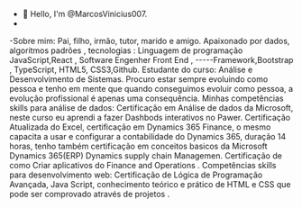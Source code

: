 - 👋 Hello, I'm @MarcosVinicius007.
- 
-Sobre mim: Pai, filho, irmão, tutor, marido e amigo. Apaixonado por  dados, algoritmos  padrões , tecnologias : Linguagem de programação JavaScript,React , Software Engenher Front End , -----Framework,Bootstrap , TypeScript, HTML5, CSS3,Github.
 Estudante do curso: Análise e Desenvolvimento de Sistemas. Procuro estar  sempre evoluindo como pessoa e tenho em mente que quando conseguimos evoluir como pessoa,  a evolução profissional é apenas uma consequência. Minhas competências skills para análise de dados: Certificação em Análise de dados da Microsoft, neste curso eu aprendi a fazer Dashbods interativos no Pawer. Certificação Atualizada do Excel, certificação em  Dynamics 365 Finance, o mesmo capacita a usar e configurar a contabilidade do Dynamics 365, duração 14 horas,  tenho também certificação em conceitos basicos da Microsoft Dynamics 365(ERP) Dynamics supply chain Managemen.  Certificação de como Criar aplicativos do Finance and Operations . Competências skills para desenvolvimento web: Certificação de Lógica de Programação Avançada, Java Script, conhecimento teórico e prático de HTML e CSS que pode ser comprovado através de projetos .
